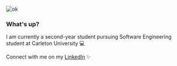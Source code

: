 ![ok](https://user-images.githubusercontent.com/62575445/112886491-0223cd80-90a0-11eb-8c93-6acf40459cf2.PNG)

### What's up?

I am currently a second-year student pursuing Software Engineering student at Carleton University 💻

Connect with me on my [LinkedIn](https://www.linkedin.com/in/dorothy-tran-124a381b7/) ✨
